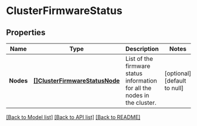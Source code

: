 # ClusterFirmwareStatus

## Properties
Name | Type | Description | Notes
------------ | ------------- | ------------- | -------------
**Nodes** | [**[]ClusterFirmwareStatusNode**](ClusterFirmwareStatusNode.md) | List of the firmware status information for all the nodes in the cluster. | [optional] [default to null]

[[Back to Model list]](../README.md#documentation-for-models) [[Back to API list]](../README.md#documentation-for-api-endpoints) [[Back to README]](../README.md)


